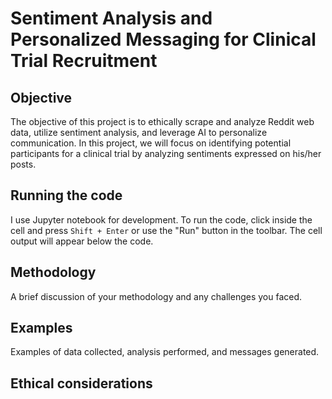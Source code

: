 # Sentiment Analysis and Personalized Messaging for Clinical Trial Recruitment

## Objective
The objective of this project is to ethically scrape and analyze Reddit web data, utilize sentiment analysis, and leverage AI to personalize communication. In this project, we will focus on identifying potential participants for a clinical trial by analyzing sentiments expressed on his/her posts.

## Running the code
I use Jupyter notebook for development. To run the code, click inside the cell and press `Shift + Enter` or use the "Run" button in the toolbar. The cell output will appear below the code.

## Methodology
A brief discussion of your methodology and any challenges you faced.

## Examples
Examples of data collected, analysis performed, and messages generated.

## Ethical considerations

